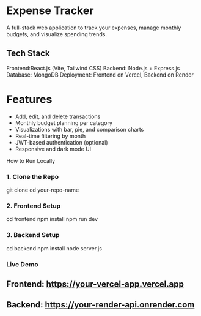 # Expense Tracker
A full-stack web application to track your expenses, manage monthly budgets, and visualize spending trends.
##  Tech Stack
Frontend:React.js (Vite, Tailwind CSS)
Backend: Node.js + Express.js
Database: MongoDB
Deployment: Frontend on Vercel, Backend on Render

 # Features
- Add, edit, and delete transactions
- Monthly budget planning per category
- Visualizations with bar, pie, and comparison charts
- Real-time filtering by month
- JWT-based authentication (optional)
- Responsive and dark mode UI

 How to Run Locally
### 1. Clone the Repo
git clone 
cd your-repo-name
### 2. Frontend Setup
cd frontend
npm install
npm run dev
### 3. Backend Setup
cd backend
npm install
node server.js

### Live Demo

## Frontend: https://your-vercel-app.vercel.app
## Backend: https://your-render-api.onrender.com
